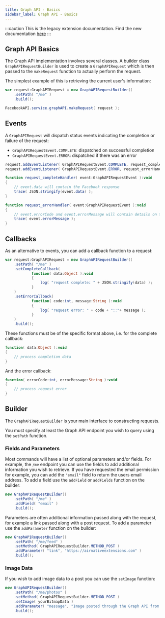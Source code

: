 ```yaml
---
title: Graph API - Basics
sidebar_label: Graph API - Basics
---
```


:::caution
This is the legacy extension documentation. Find the new documentation [here](../facebookapi/)
:::

## Graph API Basics

The Graph API implementation involves several classes. A builder class `GraphAPIRequestBuilder`
is used to create a `GraphAPIRequest` which is then passed to the `makeRequest` function
to actually perform the request.

The simplest example of this is retrieving the current user's information:

```actionscript
var request:GraphAPIRequest = new GraphAPIRequestBuilder()
	.setPath( "/me" )
	.build();

FacebookAPI.service.graphAPI.makeRequest( request );
```

## Events

A `GraphAPIRequest` will dispatch status events indicating the completion or failure of the 
request:

- `GraphAPIRequestEvent.COMPLETE`: dispatched on successful completion
- `GraphAPIRequestEvent.ERROR`: dispatched if there was an error

```actionscript
request.addEventListener( GraphAPIRequestEvent.COMPLETE, request_completeHandler );
request.addEventListener( GraphAPIRequestEvent.ERROR, request_errorHandler );
```

```actionscript
function request_completeHandler( event:GraphAPIRequestEvent ):void 
{
	// event.data will contain the Facebook response
	trace( JSON.stringify(event.data) );
}

function request_errorHandler( event:GraphAPIRequestEvent ):void 
{
	// event.errorCode and event.errorMessage will contain details on the error
	trace( event.errorMessage );
}
```


## Callbacks

As an alternative to events, you can add a callback function to a request:

```actionscript
var request:GraphAPIRequest = new GraphAPIRequestBuilder()
	.setPath( "/me" )
	.setCompleteCallback(
			function( data:Object ):void 
			{
				log( "request complete: " + JSON.stringify(data) );
			}
	)
	.setErrorCallback(
			function( code:int, message:String ):void 
			{
				log( "request error: " + code + "::"+ message );
			}
	)
	.build();
```

These functions must be of the specific format above, i.e. for the complete callback:

```actionscript
function( data:Object ):void 
{
	// process completion data
}
```

And the error callback:

```actionscript
function( errorCode:int, errorMessage:String ):void 
{
	// process request error
}
```


## Builder

The `GraphAPIRequestBuilder` is your main interface to constructing requests.

You must specify at least the Graph API endpoint you wish to query using the `setPath` function.


### Fields and Parameters

Most commands will have a list of optional parameters and/or fields. For example, the `/me` 
endpoint you can use the fields to add additional information you wish to retrieve. If you
have requested the email permission for example, you can add the `"email"` field to return the 
users email address. To add a field use the `addField` or `addFields` function on the builder:

```actionscript
new GraphAPIRequestBuilder()
	.setPath( "/me" )
	.addField( "email" )
	.build();
```


Parameters are often additional information passed along with the request, for example a 
link passed along with a post request. To add a parameter use the `addParameter` function 
on the builder:

```actionscript
new GraphAPIRequestBuilder()
	.setPath( "/me/feed" )
	.setMethod( GraphAPIRequestBuilder.METHOD_POST )
	.addParameter( "link", "https://airnativeextensions.com" )
	.build();
```


### Image Data

If you wish to add image data to a post you can use the `setImage` function:

```actionscript
new GraphAPIRequestBuilder()
	.setPath( "/me/photos" )
	.setMethod( GraphAPIRequestBuilder.METHOD_POST )
	.setImage( yourBitmapData )
	.addParameter( "message", "Image posted through the Graph API from the Facebook API ANE" )
	.build();
```


